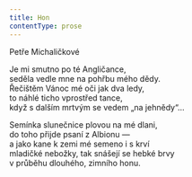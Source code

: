 ```yaml
---
title: Hon
contentType: prose
---
```


Petře Michaličkové

Je mi smutno po té Angličance,  
seděla vedle mne na pohřbu mého dědy.  
Řečištěm Vánoc mé oči jak dva ledy,  
to náhlé ticho vprostřed tance,  
když s dalším mrtvým se vedem „na jehnědy“…

Semínka slunečnice plovou na mé dlani,  
do toho přijde psaní z Albionu —  
a jako kane k zemi mé semeno i s krví  
mladičké nebožky, tak snášejí se hebké brvy  
v průběhu dlouhého, zimního honu.
